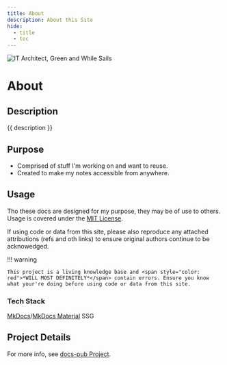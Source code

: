 ```yaml
---
title: About
description: About this Site
hide: 
  - title
  - toc
---
```


 <img src="../assets/images/logo-it-arch-resized.png" 
      alt="IT Architect, Green and While Sails" 
      id="about-logo">

<h1 class="padd-bottom-0 marg-bottom-0">About</h1>

<h2 class="padd-top-0 marg-top-0">Description</h2>

{{ description }}

## Purpose

- Comprised of stuff I'm working on and want to reuse.
- Created to make my notes accessible from anywhere.

## Usage

Tho these docs are designed for my purpose, they may be of use to others.  Usage is covered under the [MIT License](https://opensource.org/license/MIT).

If using code or data from this site, please also reproduce any attached attributions (refs and oth links) to ensure original authors continue to be acknowedged.

!!! warning

    This project is a living knowledge base and <span style="color: red">*WILL MOST DEFINITELY*</span> contain errors. Ensure you know what your're doing before using code or data from this site. 

### Tech Stack

[MkDocs](https://www.mkdocs.org/)/[MkDocs Material](https://squidfunk.github.io/mkdocs-material/) SSG

## Project Details

For more info, see [docs-pub Project](dev/projects/docs-pub/index.md).
